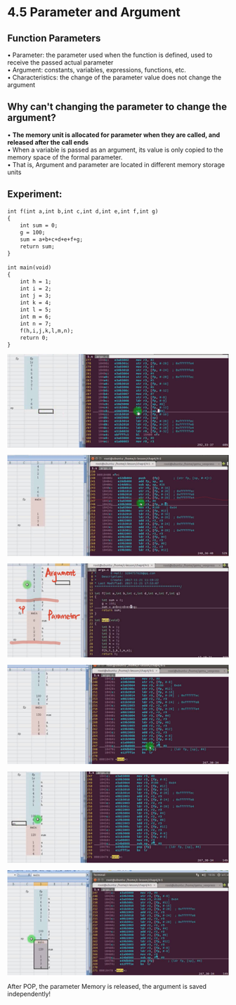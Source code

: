 # 4.5 Parameter and Argument



## Function Parameters

• Parameter: the parameter used when the function is defined, used to receive the passed actual parameter  
• Argument: constants, variables, expressions, functions, etc.  
• Characteristics: the change of the parameter value does not change the argument  

## Why can't changing the parameter to change the argument?

• **The memory unit is allocated for parameter when they are called, and released after the call ends**  
• When a variable is passed as an argument, its value is only copied to the memory space of the formal parameter.  
• That is, Argument and parameter are located in different memory storage units

## Experiment: 

```
int f(int a,int b,int c,int d,int e,int f,int g)
{
	int sum = 0;
	g = 100;
	sum = a+b+c+d+e+f+g;
	return sum;
}

int main(void)
{
	int h = 1;
	int i = 2;
	int j = 3;
	int k = 4;
	int l = 5;
	int m = 6;
	int n = 7;
	f(h,i,j,k,l,m,n);
	return 0;
}
```

![01](https://github.com/knightsummon/02-Computer-underlying-programming-and-system-optimization/blob/main/04%20Stack%20Memory%20Management/4.5%20Parameter%20and%20Argument.assets/01.jpg)

![02](https://github.com/knightsummon/02-Computer-underlying-programming-and-system-optimization/blob/main/04%20Stack%20Memory%20Management/4.5%20Parameter%20and%20Argument.assets/02.jpg)

![03](https://github.com/knightsummon/02-Computer-underlying-programming-and-system-optimization/blob/main/04%20Stack%20Memory%20Management/4.5%20Parameter%20and%20Argument.assets/03.jpg)

![04](https://github.com/knightsummon/02-Computer-underlying-programming-and-system-optimization/blob/main/04%20Stack%20Memory%20Management/4.5%20Parameter%20and%20Argument.assets/04.jpg)

![05](https://github.com/knightsummon/02-Computer-underlying-programming-and-system-optimization/blob/main/04%20Stack%20Memory%20Management/4.5%20Parameter%20and%20Argument.assets/05.jpg)

![06](https://github.com/knightsummon/02-Computer-underlying-programming-and-system-optimization/blob/main/04%20Stack%20Memory%20Management/4.5%20Parameter%20and%20Argument.assets/06.jpg)

After POP, the parameter Memory is released, the argument is saved independently!

